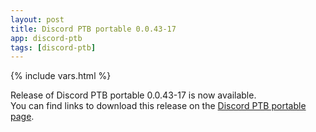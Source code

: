 ```yaml
---
layout: post
title: Discord PTB portable 0.0.43-17
app: discord-ptb
tags: [discord-ptb]
---
```

{% include vars.html %}

Release of Discord PTB portable 0.0.43-17 is now available.<br />
You can find links to download this release on the [Discord PTB portable page](/app/discord-ptb-portable).